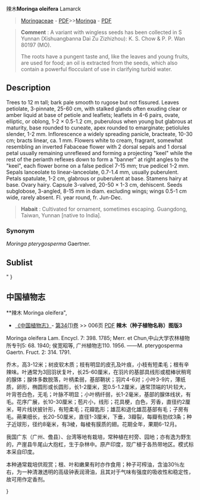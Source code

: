 辣木**Moringa oleifera** Lamarck

> [Moringaceae](http://www.iplant.cn/info/Moringaceae?t=foc) - [PDF](http://www.iplant.cn/foc/pdf/Moringaceae.pdf)>>[Moringa](http://www.iplant.cn/info/Moringa?t=foc) - [PDF](http://www.iplant.cn/foc/pdf/Moringa.pdf)

> **Comment** : 
> A variant with wingless seeds has been collected in S Yunnan (Xishuangbanna Dai Zu Zizhizhou): K. S. Chow & P. P. Wan 80197 (MO).
> 
> The roots have a pungent taste and, like the leaves and young fruits, are used for food; an oil is extracted from the seeds, which also contain a powerful flocculant of use in clarifying turbid water.
> 
> 

## Description

Trees to 12 m tall; bark pale smooth to rugose but not fissured. Leaves petiolate, 3-pinnate, 25-60 cm, with stalked glands often exuding clear or amber liquid at base of petiole and leaflets; leaflets in 4-6 pairs, ovate, elliptic, or oblong, 1-2 × 0.5-1.2 cm, puberulous when young but glabrous at maturity, base rounded to cuneate, apex rounded to emarginate; petiolules slender, 1-2 mm. Inflorescence a widely spreading panicle, bracteate, 10-30 cm; bracts linear, ca. 1 mm. Flowers white to cream, fragrant, somewhat resembling an inverted Fabaceae flower with 2 dorsal sepals and 1 dorsal petal usually remaining unreflexed and forming a projecting \"keel\" while the rest of the perianth reflexes down to form a \"banner\" at right angles to the \"keel\", each flower borne on a false pedicel 7-15 mm; true pedicel 1-2 mm. Sepals lanceolate to linear-lanceolate, 0.7-1.4 mm, usually puberulent. Petals spatulate, 1-2 cm, glabrous or puberulent at base. Stamens hairy at base. Ovary hairy. Capsule 3-valved, 20-50 × 1-3 cm, dehiscent. Seeds subglobose, 3-angled, 8-15 mm in diam. excluding wings; wings 0.5-1 cm wide, rarely absent. Fl. year round, fr. Jun-Dec.

> **Habait** : 
> Cultivated for ornament, sometimes escaping. Guangdong, Taiwan, Yunnan [native to India].

### Synonym
*Moringa pterygosperma* Gaertner.

## Sublist
"
}
## 中国植物志

**辣木 Moringa oleifera",

* [《中国植物志》](http://www.iplant.cn/frps)- [第34(1)卷](http://www.iplant.cn/frps/vol/34(1)) >> 006页 [PDF](http://www.iplant.cn/frps/pdf/34(1)/006.PDF)
**辣木（种子植物名称）图版3**

Moringa oleifera Lam. Encycl. 7: 398. 1785; Merr. et Chun,中山大学农林植物所专刊5: 68. 1940; 侯宽昭等, 广州植物志110. 1956. ——M. pterygosperma Gaertn. Fruct. 2: 314. 1791.

乔木，高3-12米；树皮软木质；枝有明显的皮孔及叶痕，小枝有短柔毛；根有辛辣味。叶通常为3回羽状复叶，长25-60厘米，在羽片的基部具线形或棍棒状稍弯的腺体；腺体多数脱落，叶柄柔弱，基部鞘状；羽片4-6对；小叶3-9片，薄纸质，卵形，椭圆形或长圆形，长1-2厘米，宽0.5-1.2厘米，通常顶端的1片较大，叶背苍白色，无毛；叶脉不明显；小叶柄纤弱，长1-2毫米，基部的腺体线状，有毛。花序广展，长10-30厘米；苞片小，线形；花具梗，白色，芳香，直径约2厘米，萼片线状披针形，有短柔毛；花瓣匙形；雄蕊和退化雄蕊基部有毛；子房有毛。蒴果细长，长20-50厘米，直径1-3厘米，下垂，3瓣裂，每瓣有肋纹3条；种子近球形，径约8毫米，有3棱，每棱有膜质的翅。花期全年，果期6-12月。

我国广东（广州、儋县）、台湾等地有栽培，常种植在村旁、园地；亦有逸为野生的，产崖县牛尾山大抱杠，生于杂林中。原产印度，现广植于各热带地区。模式标本采自印度。

本种通常栽培供观赏；根、叶和嫩果有时亦作食用；种子可榨油，含油30％左右，为一种清澈透明的高级钟表润滑油，且其对于气味有强度的吸收性和稳定性，故可用作定香剂。

}